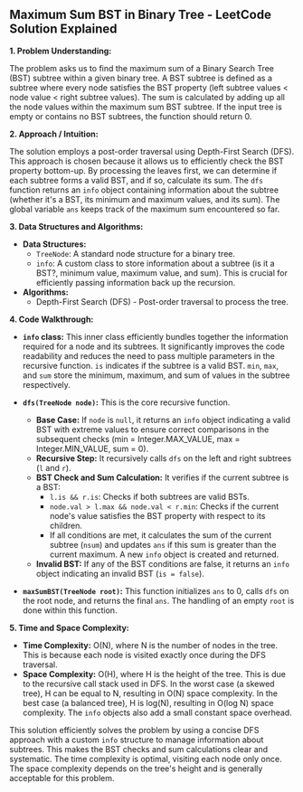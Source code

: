 ## Maximum Sum BST in Binary Tree - LeetCode Solution Explained

**1. Problem Understanding:**

The problem asks us to find the maximum sum of a Binary Search Tree (BST) subtree within a given binary tree.  A BST subtree is defined as a subtree where every node satisfies the BST property (left subtree values < node value < right subtree values).  The sum is calculated by adding up all the node values within the maximum sum BST subtree. If the input tree is empty or contains no BST subtrees, the function should return 0.


**2. Approach / Intuition:**

The solution employs a post-order traversal using Depth-First Search (DFS).  This approach is chosen because it allows us to efficiently check the BST property bottom-up.  By processing the leaves first, we can determine if each subtree forms a valid BST, and if so, calculate its sum.  The `dfs` function returns an `info` object containing information about the subtree (whether it's a BST, its minimum and maximum values, and its sum).  The global variable `ans` keeps track of the maximum sum encountered so far.

**3. Data Structures and Algorithms:**

* **Data Structures:**
    * `TreeNode`: A standard node structure for a binary tree.
    * `info`: A custom class to store information about a subtree (is it a BST?, minimum value, maximum value, and sum). This is crucial for efficiently passing information back up the recursion.
* **Algorithms:**
    * Depth-First Search (DFS) - Post-order traversal to process the tree.


**4. Code Walkthrough:**

* **`info` class:** This inner class efficiently bundles together the information required for a node and its subtrees.  It significantly improves the code readability and reduces the need to pass multiple parameters in the recursive function.  `is` indicates if the subtree is a valid BST. `min`, `max`, and `sum` store the minimum, maximum, and sum of values in the subtree respectively.

* **`dfs(TreeNode node)`:** This is the core recursive function.
    * **Base Case:** If `node` is `null`, it returns an `info` object indicating a valid BST with extreme values to ensure correct comparisons in the subsequent checks (min = Integer.MAX_VALUE, max = Integer.MIN_VALUE, sum = 0).
    * **Recursive Step:** It recursively calls `dfs` on the left and right subtrees (`l` and `r`).
    * **BST Check and Sum Calculation:** It verifies if the current subtree is a BST:
        * `l.is && r.is`: Checks if both subtrees are valid BSTs.
        * `node.val > l.max && node.val < r.min`: Checks if the current node's value satisfies the BST property with respect to its children.
        * If all conditions are met, it calculates the sum of the current subtree (`nsum`) and updates `ans` if this sum is greater than the current maximum.  A new `info` object is created and returned.
    * **Invalid BST:** If any of the BST conditions are false, it returns an `info` object indicating an invalid BST (`is = false`).

* **`maxSumBST(TreeNode root)`:** This function initializes `ans` to 0, calls `dfs` on the root node, and returns the final `ans`.  The handling of an empty `root` is done within this function.


**5. Time and Space Complexity:**

* **Time Complexity:** O(N), where N is the number of nodes in the tree. This is because each node is visited exactly once during the DFS traversal.
* **Space Complexity:** O(H), where H is the height of the tree. This is due to the recursive call stack used in DFS. In the worst case (a skewed tree), H can be equal to N, resulting in O(N) space complexity. In the best case (a balanced tree), H is log(N), resulting in O(log N) space complexity. The `info` objects also add a small constant space overhead.


This solution efficiently solves the problem by using a concise DFS approach with a custom `info` structure to manage information about subtrees. This makes the BST checks and sum calculations clear and systematic. The time complexity is optimal, visiting each node only once. The space complexity depends on the tree's height and is generally acceptable for this problem.
